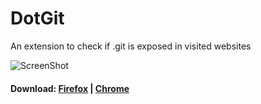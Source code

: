 # DotGit
An extension to check if .git is exposed in visited websites

![ScreenShot](https://i.imgur.com/c9qq5zG.png)

#### Download: [Firefox](https://addons.mozilla.org/it/firefox/addon/dotgit/) | [Chrome](https://chrome.google.com/webstore/detail/dotgit/pampamgoihgcedonnphgehgondkhikel)
